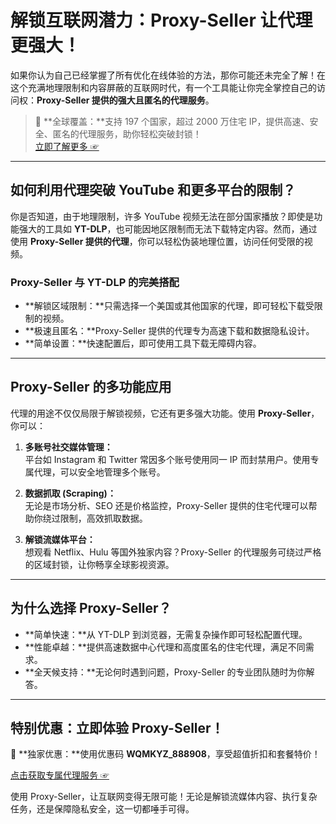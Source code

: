# 解锁互联网潜力：Proxy-Seller 让代理更强大！

如果你认为自己已经掌握了所有优化在线体验的方法，那你可能还未完全了解！在这个充满地理限制和内容屏蔽的互联网时代，有一个工具能让你完全掌控自己的访问权：**Proxy-Seller 提供的强大且匿名的代理服务**。

> 🌟 **全球覆盖：**支持 197 个国家，超过 2000 万住宅 IP，提供高速、安全、匿名的代理服务，助你轻松突破封锁！  
[立即了解更多 ☞](https://bit.ly/proxy-seller-coupon)

---

## 如何利用代理突破 YouTube 和更多平台的限制？

你是否知道，由于地理限制，许多 YouTube 视频无法在部分国家播放？即使是功能强大的工具如 **YT-DLP**，也可能因地区限制而无法下载特定内容。然而，通过使用 **Proxy-Seller 提供的代理**，你可以轻松伪装地理位置，访问任何受限的视频。

### **Proxy-Seller 与 YT-DLP 的完美搭配**
- **解锁区域限制：**只需选择一个美国或其他国家的代理，即可轻松下载受限制的视频。  
- **极速且匿名：**Proxy-Seller 提供的代理专为高速下载和数据隐私设计。  
- **简单设置：**快速配置后，即可使用工具下载无障碍内容。

---

## Proxy-Seller 的多功能应用

代理的用途不仅仅局限于解锁视频，它还有更多强大功能。使用 **Proxy-Seller**，你可以：

1. **多账号社交媒体管理：**  
   平台如 Instagram 和 Twitter 常因多个账号使用同一 IP 而封禁用户。使用专属代理，可以安全地管理多个账号。

2. **数据抓取 (Scraping)：**  
   无论是市场分析、SEO 还是价格监控，Proxy-Seller 提供的住宅代理可以帮助你绕过限制，高效抓取数据。

3. **解锁流媒体平台：**  
   想观看 Netflix、Hulu 等国外独家内容？Proxy-Seller 的代理服务可绕过严格的区域封锁，让你畅享全球影视资源。

---

## 为什么选择 Proxy-Seller？

- **简单快速：**从 YT-DLP 到浏览器，无需复杂操作即可轻松配置代理。  
- **性能卓越：**提供高速数据中心代理和高度匿名的住宅代理，满足不同需求。  
- **全天候支持：**无论何时遇到问题，Proxy-Seller 的专业团队随时为你解答。  

---

## 特别优惠：立即体验 Proxy-Seller！

🌟 **独家优惠：**使用优惠码 **WQMKYZ_888908**，享受超值折扣和套餐特价！  

[点击获取专属代理服务 ☞](https://bit.ly/proxy-seller-coupon)

使用 Proxy-Seller，让互联网变得无限可能！无论是解锁流媒体内容、执行复杂任务，还是保障隐私安全，这一切都唾手可得。  
